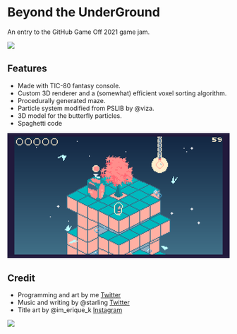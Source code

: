 # Beyond the UnderGround 
An entry to the GitHub Game Off 2021 game jam. 

![](media/screen23.gif)

## Features
* Made with TIC-80 fantasy console.  
* Custom 3D renderer and a (somewhat) efficient voxel sorting algorithm. 
* Procedurally generated maze. 
* Particle system modified from PSLIB by @viza.
* 3D model for the butterfly particles. 
* Spaghetti code 

![](media/screen17.gif)

## Credit
* Programming and art by me [Twitter](https://twitter.com/pke1029)
* Music and writing by @starling [Twitter](https://twitter.com/starlingoboe)
* Title art by @im_erique_k [Instagram](https://www.instagram.com/im_erique_k/)

![](media/screen15.gif)
